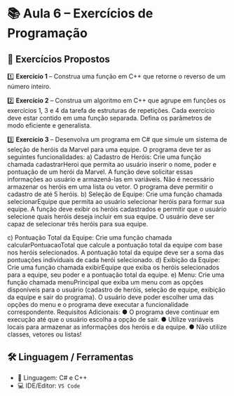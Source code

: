 # 📚 Aula 6 – Exercícios de Programação

## 📝 Exercícios Propostos

1️⃣ **Exercício 1** –  Construa uma função em C++ que retorne
o reverso de um número inteiro.


2️⃣ **Exercício 2** – Construa um algoritmo em C++ que agrupe
em funções os exercícios 1, 3 e 4 da tarefa
de estruturas de repetições. Cada exercício
deve estar contido em uma função
separada. Defina os parâmetros de modo
eficiente e generalista.

3️⃣ **Exercício 3** – Desenvolva um programa em C# que
simule um sistema de seleção de heróis da
Marvel para uma equipe. O programa deve
ter as seguintes funcionalidades:
a) Cadastro de Heróis:
Crie uma função chamada cadastrarHeroi que permita ao usuário
inserir o nome, poder e pontuação de um herói da Marvel. A função deve
solicitar essas informações ao usuário e armazená-las em variáveis. Não é
necessário armazenar os heróis em uma lista ou vetor. O programa deve
permitir o cadastro de até 5 heróis.
b) Seleção de Equipe:
Crie uma função chamada selecionarEquipe que permita ao usuário
selecionar heróis para formar sua equipe. A função deve exibir os heróis
cadastrados e permitir que o usuário selecione quais heróis deseja incluir
em sua equipe. O usuário deve ser capaz de selecionar três heróis para
sua equipe.

c) Pontuação Total da Equipe:
Crie uma função chamada calcularPontuacaoTotal que calcule a
pontuação total da equipe com base nos heróis selecionados. A
pontuação total da equipe deve ser a soma das pontuações individuais de
cada herói selecionado.
d) Exibição da Equipe:
Crie uma função chamada exibirEquipe que exiba os heróis
selecionados para a equipe, seu poder e a pontuação total da equipe.
e) Menu:
Crie uma função chamada menuPrincipal que exiba um menu com as
opções disponíveis para o usuário (cadastro de heróis, seleção de equipe,
exibição da equipe e sair do programa). O usuário deve poder escolher
uma das opções do menu e o programa deve executar a funcionalidade
correspondente.
Requisitos Adicionais:
● O programa deve continuar em execução até que o usuário escolha
a opção de sair.
● Utilize variáveis locais para armazenar as informações dos heróis e
da equipe.
● Não utilize classes, vetores ou listas!   




## 🛠️ Linguagem / Ferramentas

- 🧠 Linguagem: C# e C++
- 💻 IDE/Editor: `VS Code`
